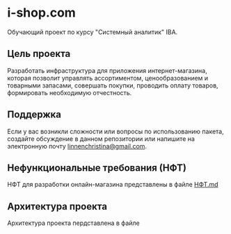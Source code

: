 # i-shop.com
Обучающий проект по курсу "Системный аналитик" IBA.
## Цель проекта
Разработать инфраструктура для приложения интернет-магазина, которая позволит управлять ассортиментом, ценообразованием и товарными запасами, совершать покупки, проводить оплату товаров, формировать необходимую отчестность.
## Поддержка
Если у вас возникли сложности или вопросы по использованию пакета, создайте обсуждение в данном репозитории или напишите на электронную почту linnenchristina@gmail.com.
## Нефункциональные требования (НФТ) 
НФТ для разработки онлайн-магазина представлены в файле [НФТ.md](https://github.com/LinnenChristina/i-shop.com/blob/main/%D0%9D%D0%A4%D0%A2/%D0%9D%D0%A4%D0%A2.md)
## Архитектура проекта
Архитектура проекта пердставлена в файле 
